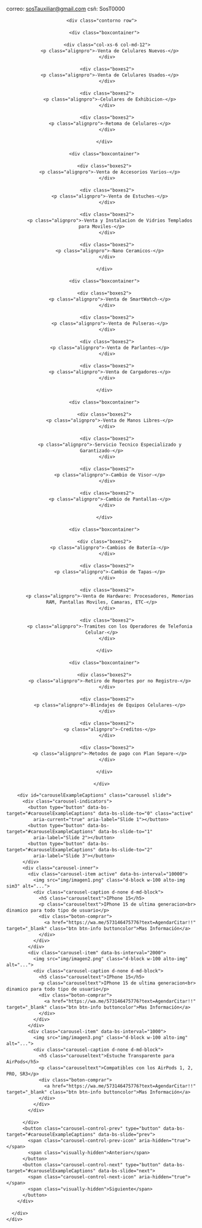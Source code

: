 correo: sosTauxiliar@gmail.com
csñ: SosT0000

<div align="center" class="container">

    <div class="contorno row">

      <div class="boxcontainer">

        <div class="col-xs-6 col-md-12">
          <p class="alignpro">-Venta de Celulares Nuevos-</p>
        </div>
  
        <div class="boxes2">
          <p class="alignpro">-Venta de Celulares Usados-</p>
        </div>
  
        <div class="boxes2">
          <p class="alignpro">-Celulares de Exhibicion-</p>
        </div>
  
        <div class="boxes2">
          <p class="alignpro">-Retoma de Celulares-</p>
        </div>
  
      </div>
  
      <div class="boxcontainer">

        <div class="boxes2">  
          <p class="alignpro">-Venta de Accesorios Varios-</p>
        </div>
  
        <div class="boxes2">
          <p class="alignpro">-Venta de Estuches-</p>
        </div>
  
        <div class="boxes2">
          <p class="alignpro">-Venta y Instalacion de Vidrios Templados para Moviles-</p>
        </div>
  
        <div class="boxes2">
          <p class="alignpro">-Nano Ceramicos-</p>
        </div>
  
      </div>

      <div class="boxcontainer">

        <div class="boxes2">  
          <p class="alignpro">-Venta de SmartWatch-</p>
        </div>
  
        <div class="boxes2">
          <p class="alignpro">-Venta de Pulseras-</p>
        </div>
  
        <div class="boxes2">
          <p class="alignpro">-Venta de Parlantes-</p>
        </div>
  
        <div class="boxes2">
          <p class="alignpro">-Venta de Cargadores-</p>
        </div>
  
      </div>

      <div class="boxcontainer">

        <div class="boxes2">  
          <p class="alignpro">-Venta de Manos Libres-</p>
        </div>
  
        <div class="boxes2">
          <p class="alignpro">-Servicio Tecnico Especializado y Garantizado-</p>
        </div>
  
        <div class="boxes2">
          <p class="alignpro">-Cambio de Visor-</p>
        </div>
  
        <div class="boxes2">
          <p class="alignpro">-Cambio de Pantallas-</p>
        </div>
  
      </div>

      <div class="boxcontainer">

        <div class="boxes2">  
          <p class="alignpro">-Cambios de Batería-</p>
        </div>
  
        <div class="boxes2">
          <p class="alignpro">-Cambio de Tapas-</p>
        </div>
  
        <div class="boxes2">
          <p class="alignpro">-Venta de Hardware: Procesadores, Memorias RAM, Pantallas Moviles, Camaras, ETC-</p>
        </div>
  
        <div class="boxes2">
          <p class="alignpro">-Tramites con los Operadores de Telefonia Celular-</p>
        </div>
  
      </div>

      <div class="boxcontainer">

        <div class="boxes2">  
          <p class="alignpro">-Retiro de Reportes por no Registro-</p>
        </div>
  
        <div class="boxes2">
          <p class="alignpro">-Blindajes de Equipos Celulares-</p>
        </div>
  
        <div class="boxes2">
          <p class="alignpro">-Creditos-</p>
        </div>
  
        <div class="boxes2">
          <p class="alignpro">-Metodos de pago con Plan Separe-</p>
        </div>

      </div>

    </div>

  </div>

  <div class="container-fluid sim2">
    <div class="">
      <div class="container-fluid">

        <div id="carouselExampleCaptions" class="carousel slide">
          <div class="carousel-indicators">
            <button type="button" data-bs-target="#carouselExampleCaptions" data-bs-slide-to="0" class="active"
              aria-current="true" aria-label="Slide 1"></button>
            <button type="button" data-bs-target="#carouselExampleCaptions" data-bs-slide-to="1"
              aria-label="Slide 2"></button>
            <button type="button" data-bs-target="#carouselExampleCaptions" data-bs-slide-to="2"
              aria-label="Slide 3"></button>
          </div>
          <div class="carousel-inner">
            <div class="carousel-item active" data-bs-interval="10000">
              <img src="img/imagen1.png" class="d-block w-100 alto-img sim3" alt="...">
              <div class="carousel-caption d-none d-md-block">
                <h5 class="carouseltext">IPhone 15</h5>
                <p class="carouseltext">IPhone 15 de ultima generacion<br> dinamico para todo tipo de usuario</p>
                <div class="boton-comprar">
                  <a href="https://wa.me/573146475776?text=AgendarCitar!!" target="_blank" class="btn btn-info buttoncolor">Mas Información</a>
                </div>
              </div>
            </div>
            <div class="carousel-item" data-bs-interval="2000">
              <img src="img/imagen2.png" class="d-block w-100 alto-img" alt="...">
              <div class="carousel-caption d-none d-md-block">
                <h5 class="carouseltext">IPhone 15</h5>
                <p class="carouseltext">IPhone 15 de ultima generacion<br> dinamico para todo tipo de usuario</p>
                <div class="boton-comprar">
                  <a href="https://wa.me/573146475776?text=AgendarCitar!!" target="_blank" class="btn btn-info buttoncolor">Mas Información</a>
                </div>
              </div>
            </div>
            <div class="carousel-item" data-bs-interval="1000">
              <img src="img/imagen3.png" class="d-block w-100 alto-img" alt="...">
              <div class="carousel-caption d-none d-md-block">
                <h5 class="carouseltext">Estuche Transparente para AirPods</h5>
                <p class="carouseltext">Compatibles con los AirPods 1, 2, PRO, SR3</p>
                <div class="boton-comprar">
                  <a href="https://wa.me/573146475776?text=AgendarCitar!!" target="_blank" class="btn btn-info buttoncolor">Mas Información</a>
                </div>
              </div>
            </div>
      
          </div>
          <button class="carousel-control-prev" type="button" data-bs-target="#carouselExampleCaptions" data-bs-slide="prev">
            <span class="carousel-control-prev-icon" aria-hidden="true"></span>
            <span class="visually-hidden">Anterior</span>
          </button>
          <button class="carousel-control-next" type="button" data-bs-target="#carouselExampleCaptions" data-bs-slide="next">
            <span class="carousel-control-next-icon" aria-hidden="true"></span>
            <span class="visually-hidden">Siguiente</span>
          </button>
        </div>
    
      </div>
    </div>
  </div>
